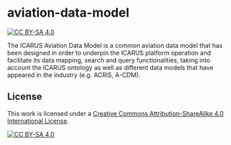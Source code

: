 # aviation-data-model

[![CC BY-SA 4.0][cc-by-sa-shield]][cc-by-sa]

The ICARUS Aviation Data Model is a common aviation data model that has been designed in order to underpin the ICARUS platform operation and facilitate its data mapping, search and query functionalities, taking into account the ICARUS ontology as well as different data models that have appeared in the industry (e.g. ACRIS, A-CDM).

## License

This work is licensed under a
[Creative Commons Attribution-ShareAlike 4.0 International License][cc-by-sa].

[![CC BY-SA 4.0][cc-by-sa-image]][cc-by-sa]

[cc-by-sa]: http://creativecommons.org/licenses/by-sa/4.0/
[cc-by-sa-image]: https://licensebuttons.net/l/by-sa/4.0/88x31.png
[cc-by-sa-shield]: https://img.shields.io/badge/License-CC%20BY--SA%204.0-lightgrey.svg
